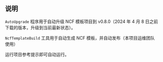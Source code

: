 ## 说明

`AutoUpgrade` 程序用于自动升级 NCF 模板项目到 v0.8.0（2024 年 4 月 8 日之前下载的版本，升级到当前最新状态）。

`NcfTemplateBuild` 工具用于自动生成 NCF 模板，并自动发布（本项目运维团队使用）

运行项目参考提示即可自动运行。